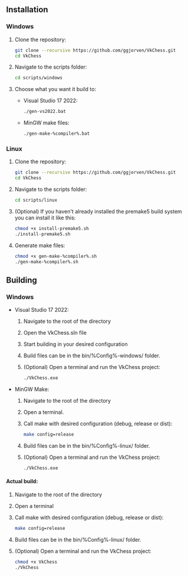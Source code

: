 ## Installation

### Windows

1. Clone the repository:
    ```sh
    git clone --recursive https://github.com/ggjorven/VkChess.git
    cd VkChess
    ```

2. Navigate to the scripts folder:
    ```sh
    cd scripts/windows
    ```

3. Choose what you want it build to:
    - Visual Studio 17 2022:
        ```sh
        ./gen-vs2022.bat
        ```
    - MinGW make files:
        ```sh
        ./gen-make-%compiler%.bat
        ```

### Linux

1. Clone the repository:
    ```sh
    git clone --recursive https://github.com/ggjorven/VkChess.git
    cd VkChess
    ```

2. Navigate to the scripts folder:
    ```sh
    cd scripts/linux
    ```

3. (Optional) If you haven't already installed the premake5 build system you can install it like this:
    ```sh
    chmod +x install-premake5.sh
    ./install-premake5.sh
    ```

4. Generate make files:
    ```sh
    chmod +x gen-make-%compiler%.sh
    ./gen-make-%compiler%.sh
    ```

## Building

### Windows
- Visual Studio 17 2022:
    1. Navigate to the root of the directory
    2. Open the VkChess.sln file
    3. Start building in your desired configuration
    4. Build files can be in the bin/%Config%-windows/ folder.
    5. (Optional) Open a terminal and run the VkChess project:

        ```sh
        ./VkChess.exe 
        ```

- MinGW Make:
    1. Navigate to the root of the directory
    2. Open a terminal.
    3. Call make with desired configuration (debug, release or dist):

        ```sh
        make config=release
        ```

    5. Build files can be in the bin/%Config%-linux/ folder.
    6. (Optional) Open a terminal and run the VkChess project:
        ```sh
        ./VkChess.exe 
        ```

#### Actual build:

1. Navigate to the root of the directory
2. Open a terminal
3. Call make with desired configuration (debug, release or dist):

    ```sh
    make config=release
    ```

5. Build files can be in the bin/%Config%-linux/ folder.
6. (Optional) Open a terminal and run the VkChess project:

    ```sh
    chmod +x VkChess
    ./VkChess
    ```
